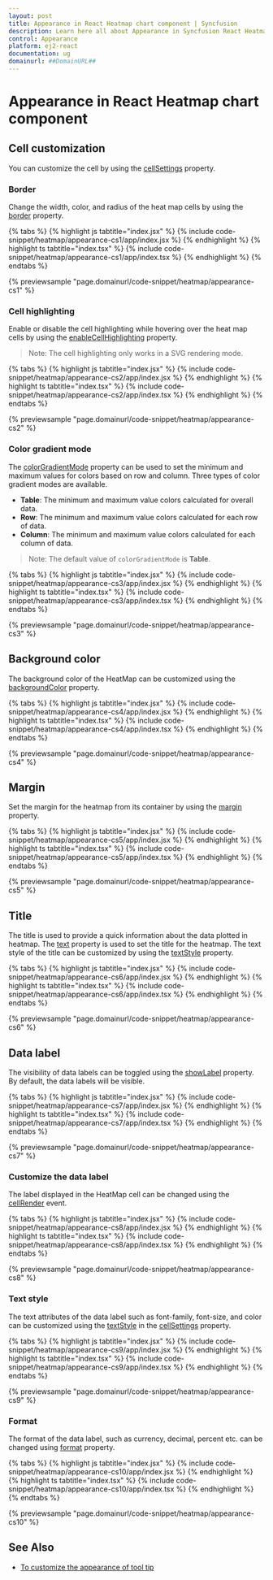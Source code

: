 ```yaml
---
layout: post
title: Appearance in React Heatmap chart component | Syncfusion
description: Learn here all about Appearance in Syncfusion React Heatmap chart component of Syncfusion Essential JS 2 and more.
control: Appearance 
platform: ej2-react
documentation: ug
domainurl: ##DomainURL##
---
```


# Appearance in React Heatmap chart component

## Cell customization

You can customize the cell by using the [cellSettings](https://ej2.syncfusion.com/react/documentation/api/heatmap/#cellsettings) property.

### Border

Change the width, color, and radius of the heat map cells by using the [border](https://ej2.syncfusion.com/react/documentation/api/heatmap/cellSettings/#border) property.

{% tabs %}
{% highlight js tabtitle="index.jsx" %}
{% include code-snippet/heatmap/appearance-cs1/app/index.jsx %}
{% endhighlight %}
{% highlight ts tabtitle="index.tsx" %}
{% include code-snippet/heatmap/appearance-cs1/app/index.tsx %}
{% endhighlight %}
{% endtabs %}

 {% previewsample "page.domainurl/code-snippet/heatmap/appearance-cs1" %}

### Cell highlighting

Enable or disable the cell highlighting while hovering over the heat map cells by using the  [enableCellHighlighting](https://ej2.syncfusion.com/react/documentation/api/heatmap/cellSettings/#enablecellhighlighting) property.

>Note: The cell highlighting only works in a SVG rendering mode.

{% tabs %}
{% highlight js tabtitle="index.jsx" %}
{% include code-snippet/heatmap/appearance-cs2/app/index.jsx %}
{% endhighlight %}
{% highlight ts tabtitle="index.tsx" %}
{% include code-snippet/heatmap/appearance-cs2/app/index.tsx %}
{% endhighlight %}
{% endtabs %}

 {% previewsample "page.domainurl/code-snippet/heatmap/appearance-cs2" %}

### Color gradient mode

The [colorGradientMode](https://ej2.syncfusion.com/react/documentation/api/heatmap/paletteSettingsModel/#colorgradientmode) property can be used to set the minimum and maximum values for colors based on row and column. Three types of color gradient modes are available.

* **Table**: The minimum and maximum value colors calculated for overall data.
* **Row**: The minimum and maximum value colors calculated for each row of data.
* **Column**: The minimum and maximum value colors calculated for each column of data.

>Note: The default value of `colorGradientMode` is **Table**.

{% tabs %}
{% highlight js tabtitle="index.jsx" %}
{% include code-snippet/heatmap/appearance-cs3/app/index.jsx %}
{% endhighlight %}
{% highlight ts tabtitle="index.tsx" %}
{% include code-snippet/heatmap/appearance-cs3/app/index.tsx %}
{% endhighlight %}
{% endtabs %}

 {% previewsample "page.domainurl/code-snippet/heatmap/appearance-cs3" %}

## Background color

The background color of the HeatMap can be customized using the [backgroundColor](https://ej2.syncfusion.com/react/documentation/api/heatmap/#backgroundcolor) property.

{% tabs %}
{% highlight js tabtitle="index.jsx" %}
{% include code-snippet/heatmap/appearance-cs4/app/index.jsx %}
{% endhighlight %}
{% highlight ts tabtitle="index.tsx" %}
{% include code-snippet/heatmap/appearance-cs4/app/index.tsx %}
{% endhighlight %}
{% endtabs %}

 {% previewsample "page.domainurl/code-snippet/heatmap/appearance-cs4" %}

## Margin

Set the margin for the heatmap from its container by using the [margin](https://ej2.syncfusion.com/react/documentation/api/heatmap/#margin) property.

{% tabs %}
{% highlight js tabtitle="index.jsx" %}
{% include code-snippet/heatmap/appearance-cs5/app/index.jsx %}
{% endhighlight %}
{% highlight ts tabtitle="index.tsx" %}
{% include code-snippet/heatmap/appearance-cs5/app/index.tsx %}
{% endhighlight %}
{% endtabs %}

 {% previewsample "page.domainurl/code-snippet/heatmap/appearance-cs5" %}

## Title

The title is used to provide a quick information about the data plotted in heatmap. The [text](https://ej2.syncfusion.com/react/documentation/api/heatmap/title/#text) property is used to set the title for the heatmap. The text style of the title can be customized by using the [textStyle](https://ej2.syncfusion.com/react/documentation/api/heatmap/title/#textstyle) property.

{% tabs %}
{% highlight js tabtitle="index.jsx" %}
{% include code-snippet/heatmap/appearance-cs6/app/index.jsx %}
{% endhighlight %}
{% highlight ts tabtitle="index.tsx" %}
{% include code-snippet/heatmap/appearance-cs6/app/index.tsx %}
{% endhighlight %}
{% endtabs %}

 {% previewsample "page.domainurl/code-snippet/heatmap/appearance-cs6" %}

## Data label

The visibility of data labels can be toggled using the [showLabel](https://ej2.syncfusion.com/react/documentation/api/heatmap/cellSettings/#showlabel) property. By default, the data labels will be visible.

{% tabs %}
{% highlight js tabtitle="index.jsx" %}
{% include code-snippet/heatmap/appearance-cs7/app/index.jsx %}
{% endhighlight %}
{% highlight ts tabtitle="index.tsx" %}
{% include code-snippet/heatmap/appearance-cs7/app/index.tsx %}
{% endhighlight %}
{% endtabs %}

 {% previewsample "page.domainurl/code-snippet/heatmap/appearance-cs7" %}

### Customize the data label

The label displayed in the HeatMap cell can be changed using the [cellRender](https://ej2.syncfusion.com/react/documentation/api/heatmap/#cellrender) event.

{% tabs %}
{% highlight js tabtitle="index.jsx" %}
{% include code-snippet/heatmap/appearance-cs8/app/index.jsx %}
{% endhighlight %}
{% highlight ts tabtitle="index.tsx" %}
{% include code-snippet/heatmap/appearance-cs8/app/index.tsx %}
{% endhighlight %}
{% endtabs %}

 {% previewsample "page.domainurl/code-snippet/heatmap/appearance-cs8" %}

### Text style

The text attributes of the data label such as font-family, font-size, and color can be customized using the [textStyle](https://ej2.syncfusion.com/react/documentation/api/heatmap/cellSettings/#textstyle) in the [cellSettings](https://ej2.syncfusion.com/react/documentation/api/heatmap/#cellsettings) property.

{% tabs %}
{% highlight js tabtitle="index.jsx" %}
{% include code-snippet/heatmap/appearance-cs9/app/index.jsx %}
{% endhighlight %}
{% highlight ts tabtitle="index.tsx" %}
{% include code-snippet/heatmap/appearance-cs9/app/index.tsx %}
{% endhighlight %}
{% endtabs %}

 {% previewsample "page.domainurl/code-snippet/heatmap/appearance-cs9" %}

### Format

The format of the data label, such as currency, decimal, percent etc. can be changed using [format](https://ej2.syncfusion.com/react/documentation/api/heatmap/cellSettings/#format) property.

{% tabs %}
{% highlight js tabtitle="index.jsx" %}
{% include code-snippet/heatmap/appearance-cs10/app/index.jsx %}
{% endhighlight %}
{% highlight ts tabtitle="index.tsx" %}
{% include code-snippet/heatmap/appearance-cs10/app/index.tsx %}
{% endhighlight %}
{% endtabs %}

 {% previewsample "page.domainurl/code-snippet/heatmap/appearance-cs10" %}

## See Also

* [To customize the appearance of tool tip](./tooltip/#customize-the-appearance-of-tooltip)